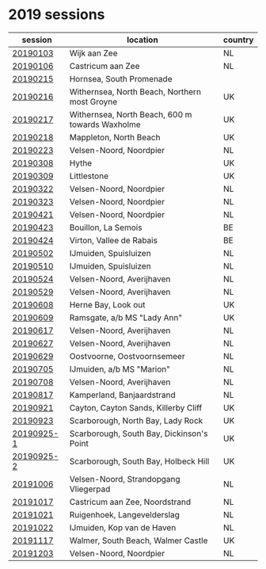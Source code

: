 # 2019 sessions

| session | location | country |
|---|---|---|
| [20190103]() | Wijk aan Zee | NL |
| [20190106]() | Castricum aan Zee | NL |
| [20190215]() | Hornsea, South Promenade |
| [20190216]() | Withernsea, North Beach, Northern most Groyne | UK |
| [20190217]() | Withernsea, North Beach, 600 m towards Waxholme | UK |
| [20190218]() | Mappleton, North Beach | UK |
| [20190223]() | Velsen-Noord, Noordpier | NL |
| [20190308]() | Hythe | UK |
| [20190309]() | Littlestone | UK |
| [20190322]() | Velsen-Noord, Noordpier | NL |
| [20190323]() | Velsen-Noord, Noordpier | NL |
| [20190421]() | Velsen-Noord, Noordpier | NL |
| [20190423]() | Bouillon, La Semois | BE |
| [20190424]() | Virton, Vallee de Rabais | BE |
| [20190502]() | IJmuiden, Spuisluizen | NL |
| [20190510]() | IJmuiden, Spuisluizen | NL |
| [20190524](2019/20190524.md) | Velsen-Noord, Averijhaven | NL |
| [20190529](2019/20190529.md) | Velsen-Noord, Averijhaven | NL |
| [20190608](2019/20190608.md) | Herne Bay, Look out | UK |
| [20190609](2019/20190609.md) | Ramsgate, a/b MS "Lady Ann" | UK |
| [20190617](2019/20190617.md) | Velsen-Noord, Averijhaven | NL |
| [20190627](2019/20190627.md) | Velsen-Noord, Averijhaven | NL |
| [20190629]() | Oostvoorne, Oostvoornsemeer | NL |
| [20190705]() | IJmuiden, a/b MS "Marion" | NL |
| [20190708]() | Velsen-Noord, Averijhaven | NL |
| [20190817]() | Kamperland, Banjaardstrand | NL |
| [20190921]() | Cayton, Cayton Sands, Killerby Cliff | UK |
| [20190923]() | Scarborough, North Bay, Lady Rock | UK |
| [20190925-1]() | Scarborough, South Bay, Dickinson's Point | UK |
| [20190925-2]() | Scarborough, South Bay, Holbeck Hill | UK |
| [20191006](2019/20191006.md) | Velsen-Noord, Strandopgang Vliegerpad | NL |
| [20191017]() | Castricum aan Zee, Noordstrand | NL |
| [20191021]() | Ruigenhoek, Langevelderslag | NL |
| [20191022]() | IJmuiden, Kop van de Haven | NL |
| [20191117]() | Walmer, South Beach, Walmer Castle | UK |
| [20191203]() | Velsen-Noord, Noordpier | NL |
